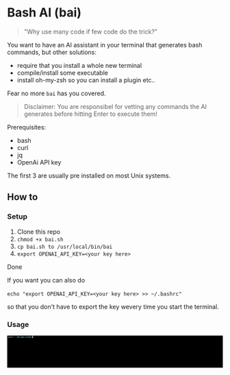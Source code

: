 # Bash AI (bai)

> "Why use many code if few code do the trick?"

You want to have an AI assistant in your terminal that generates bash commands, but other solutions:

- require that you install a whole new terminal
- compile/install some executable
- install oh-my-zsh so you can install a plugin etc..

Fear no more `bai` has you covered.

> Disclaimer: You are responsibel for vetting any commands the AI generates before hitting Enter to execute them!

Prerequisites:
- bash
- curl
- jq
- OpenAi API key

The first 3 are usually pre installed on most Unix systems.

## How to

### Setup
1. Clone this repo
2. `chmod +x bai.sh`
3. `cp bai.sh to /usr/local/bin/bai`
4. `export OPENAI_API_KEY=<your key here>`

Done

If you want you can also do

`echo "export OPENAI_API_KEY=<your key here> >> ~/.bashrc"`

so that you don't have to export the key wevery time you start the terminal.

### Usage

![demo](./assets/demo.gif)

